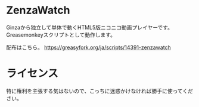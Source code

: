 # ZenzaWatch

Ginzaから独立して単体で動くHTML5版ニコニコ動画プレイヤーです。
Greasemonkeyスクリプトとして動作します。

配布はこちら。
https://greasyfork.org/ja/scripts/14391-zenzawatch


# ライセンス

特に権利を主張する気はないので、こっちに迷惑かけなければ勝手に使ってください。
